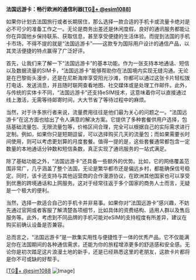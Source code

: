 **法国远游卡：畅行欧洲的通信利器[[TG💪+ @esim1088](https://t.me/s/esim1088)]**

如果你计划去法国旅行或者长期居住，那么选择一款合适的手机卡或流量卡绝对是必不可少的准备工作之一。无论是商务出差还是休闲度假，良好的通讯服务都能让你在异国他乡保持联系、获取信息，甚至享受便捷的生活体验。而提到法国的手机卡市场，不得不提的就是“法国远游卡”——这款专为国际用户设计的通信产品，以其灵活便捷的特点赢得了广泛好评。

首先，让我们来了解一下“法国远游卡”的基本功能。作为一张支持本地通话、短信以及数据流量的SIM卡，“法国远游卡”能够帮助你在法国境内实现无缝沟通。无论是在巴黎街头漫步，还是在尼斯海岸享受阳光沙滩，你都可以通过这张卡片轻松拨打电话、发送消息，并且随时联网查看地图、社交媒体或是处理工作邮件。此外，与传统的实体卡不同，“法国远游卡”还支持eSIM技术，这意味着你可以直接通过线上激活，无需等待邮寄时间，大大节省了等待过程中的麻烦。

当然，对于许多旅行者来说，流量费用往往是他们最为关心的问题之一。“法国远游卡”在这方面也给出了令人满意的解决方案。它提供了多种套餐供用户选择，包括基础流量包、无限流量包等，价格区间合理，完全可以根据自己的实际需求进行定制。例如，如果你只是短期逗留，可以选择购买几天的流量包；而如果需要长时间使用，则可以考虑更划算的月度套餐。值得一提的是，这些套餐通常都包含一定数量的本地通话分钟数和短信条数，真正实现了通讯服务的一站式满足。

除了基础功能之外，“法国远游卡”还具备一些额外的优势。比如，它的网络覆盖范围非常广，几乎涵盖了整个法国，无论是繁华都市还是偏远乡村，都能确保信号稳定。同时，该卡还支持与其他运营商的合作漫游协议，在欧洲其他国家也可以享受到优惠的跨境通话和上网服务。这对于经常往返于多个国家的商务人士而言，无疑是一个极大的便利。

当然，选择一款适合自己的手机卡并非易事。如果你对“法国远游卡”感兴趣，不妨先通过官网或者客服了解清楚各项细节，比如具体的资费结构、适用人群以及售后服务等。此外，考虑到不同品牌的手机可能对eSIM的支持程度有所差异，建议在购买前确认设备是否兼容。

总而言之，“法国远游卡”是一款集实用性与便捷性于一体的优秀产品。它不仅能满足你在法国期间的各种通信需求，还能为你的旅程增添更多的舒适感和安全感。无论你是初次踏足这片浪漫土地的新手，还是已经熟悉这里的老朋友，这款卡片都将是你不可或缺的好帮手。

[[TG💪+ @esim1088](https://t.me/s/esim1088) ![Image](https://i.postimg.cc/4NQfJmqS/Snipaste-2025-05-13-00-14-12.png)]